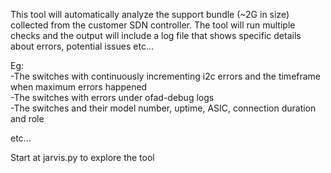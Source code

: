 This tool will automatically analyze the support bundle (~2G in size) collected from the customer SDN controller. The tool will run multiple checks and the output will include a log file that shows specific details about errors, potential issues etc...

Eg:  
-The switches with continuously incrementing i2c errors and the timeframe when maximum errors happened  
-The switches with errors under ofad-debug logs  
-The switches and their model number, uptime, ASIC, connection duration and role  

etc...

Start at jarvis.py to explore the tool

